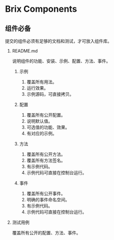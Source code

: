 Brix Components
=========

## 组件必备

提交的组件必须有足够的文档和测试，才可放入组件库。

1. README.md

    说明组件的功能、安装、示例、配置、方法、事件。

    1. 示例

        1. 覆盖所有用法。
        2. 运行效果。
        3. 示例源码，可直接拷贝。

    2. 配置

        1. 覆盖所有公开配置。
        2. 说明默认值。
        3. 可选值的功能、效果。
        4. 有对应的示例。

    3. 方法

        1. 覆盖所有公开方法。
        2. 覆盖所有方法签名。
        3. 有示例代码。
        4. 示例代码可直接在控制台运行。

    4. 事件

        1. 覆盖所有公开事件。
        2. 明确的事件命名空间。
        3. 有示例代码。
        4. 示例代码可直接在控制台运行。

2. 测试用例

    覆盖所有公开的配置、方法、事件。

